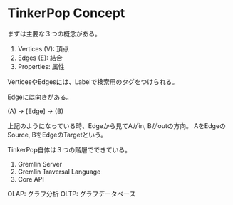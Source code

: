 # TinkerPop Concept

まずは主要な３つの概念がある。

1. Vertices (V): 頂点
2. Edges (E): 結合
3. Properties: 属性

VerticesやEdgesには、Labelで検索用のタグをつけられる。

Edgeには向きがある。

(A) -> [Edge] -> (B)

上記のようになっている時、Edgeから見てAがin, Bがoutの方向。
AをEdgeのSource, BをEdgeのTargetという。

TinkerPop自体は３つの階層でできている。

1. Gremlin Server
2. Gremlin Traversal Language
3. Core API

OLAP: グラフ分析
OLTP: グラフデータベース
